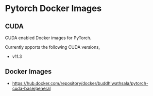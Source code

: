 # Pytorch Docker Images

## CUDA
CUDA enabled Docker images for PyTorch.

Currently spports the following CUDA versions,
- v11.3

## Docker Images
- https://hub.docker.com/repository/docker/buddhiwathsala/pytorch-cuda-base/general 
